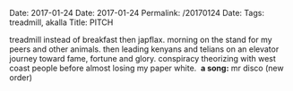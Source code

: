 Date: 2017-01-24
Date: 2017-01-24
Permalink: /20170124
Date: 
Tags: treadmill, akalla
Title: PITCH
  
treadmill instead of breakfast then japflax. morning on the stand for my peers and other animals. then leading kenyans and telians on an elevator journey toward fame, fortune and glory. conspiracy theorizing with west coast people before almost losing my paper white. 
**a song:** mr disco (new order)